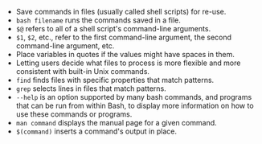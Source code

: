 -   Save commands in files (usually called shell scripts) for re-use.
-   `bash filename` runs the commands saved in a file.
-   `$@` refers to all of a shell script's command-line arguments.
-   `$1`, `$2`, etc., refer to the first command-line argument, the second command-line argument, etc.
-   Place variables in quotes if the values might have spaces in them.
-   Letting users decide what files to process is more flexible and more consistent with built-in Unix commands.
-   `find` finds files with specific properties that match patterns.
-   `grep` selects lines in files that match patterns.
-   `--help` is an option supported by many bash commands, and programs that can be run from within Bash, to display more information on how to use these commands or programs.
-   `man command` displays the manual page for a given command.
-   `$(command)` inserts a command's output in place.
